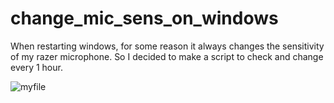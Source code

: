 # change_mic_sens_on_windows
When restarting windows, for some reason it always changes the sensitivity of my razer microphone. So I decided to make a script to check and change every 1 hour.

![myfile](https://cdn.discordapp.com/attachments/990575680255324181/1022730690095239218/exemple.gif)
